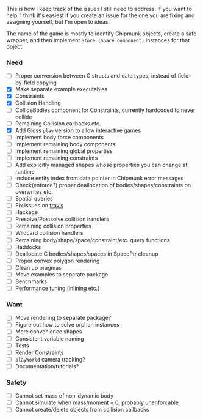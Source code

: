 This is how I keep track of the issues I still need to address.
If you want to help, I think it's easiest if you create an issue for the one you are fixing and assigning yourself, but I'm open to ideas.

The name of the game is mostly to identify Chipmunk objects, create a safe wrapper, and then implement `Store (Space component)` instances for that object.

### Need
- [ ] Proper conversion between C structs and data types, instead of field-by-field copying
- [x] Make separate example executables
- [x] Constraints
- [x] Collision Handling
- [ ] CollideBodies component for Constraints, currently hardcoded to never collide
- [ ] Remaining Collision callbacks etc.
- [x] Add Gloss `play` version to allow interactive games
- [ ] Implement body force components
- [ ] Implement remaining body components
- [ ] Implement remaining global properties
- [ ] Implement remaining constraints
- [ ] Add explicitly managed shapes whose properties you can change at runtime
- [ ] Include entity index from data pointer in Chipmunk error messages
- [ ] Check(enforce?) proper deallocation of bodies/shapes/constraints on overwrites etc.
- [ ] Spatial queries
- [ ] Fix issues on [travis](https://travis-ci.org/jonascarpay/phycs)
- [ ] Hackage
- [ ] Presolve/Postsolve collision handlers
- [ ] Remaining collision properties
- [ ] Wildcard collision handlers
- [ ] Remaining body/shape/space/constraint/etc. query functions
- [ ] Haddocks
- [ ] Deallocate C bodies/shapes/spaces in SpacePtr cleanup
- [ ] Proper convex polygon rendering
- [ ] Clean up pragmas
- [ ] Move examples to separate package
- [ ] Benchmarks
- [ ] Performance tuning (inlining etc.)

### Want
- [ ] Move rendering to separate package?
- [ ] Figure out how to solve orphan instances
- [ ] More convenience shapes
- [ ] Consistent variable naming
- [ ] Tests
- [ ] Render Constraints
- [ ] `playWorld` camera tracking?
- [ ] Documentation/tutorials?

### Safety
- [ ] Cannot set mass of non-dynamic body
- [ ] Cannot simulate when mass/moment = 0, probably unenforcable
- [ ] Cannot create/delete objects from collision callbacks
